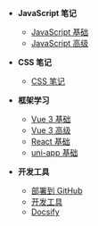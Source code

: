 - **JavaScript 笔记**
  - [JavaScript 基础](docs/JavaScript基础/ "JavaScript 基础")
  - [JavaScript 高级](docs/JavaScript高级/ "JavaScript 高级")

- **CSS 笔记**
  - [CSS 笔记](https://kaizhou-chen.github.io/vue3-example/#/notes/css "CSS 笔记")

- **框架学习**
  - [Vue 3 基础](docs/Vue3基础/2.Vue_3_基础/01.模板语法 "Vue 3 基础")
  - [Vue 3 高级](docs/Vue3高级/1.Vue_3_高级/01.动态加载组件 "Vue 3 高级")
  - [React 基础](docs/React/2.React_基础/01.React_Hooks "React 基础")
  - [uni-app 基础](docs/uni-app/1.uni-app基础/uni-app基础.md "uni-app 基础")

- **开发工具**
  - [部署到 GitHub](docs/_get_start/部署到github "部署到 GitHub")
  - [开发工具](docs/_get_start/开发工具 "开发工具")
  - [Docsify](docs/_get_start/Docsify "Docsify")